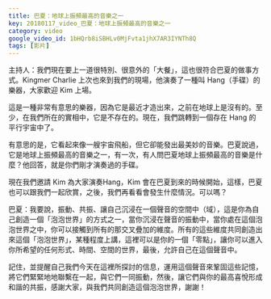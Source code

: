 ```yaml
---
title: 巴夏：地球上振頻最高的音樂之一
key: 20180117_video_巴夏：地球上振頻最高的音樂之一
category: video
google_video_id: 1bHQrb8iSBHLv0MjFvta1jhX7AR3IYNTh8Q
tags: [影片]
---
```


主持人：我們現在要上一道很特別、很意外的「大餐」，這也很符合巴夏的做事方式。Kingmer Charlie 上次也來到我們的現場，他演奏了一種叫 Hang（手碟）的樂器，大家歡迎 Kim 上場。

這是一種非常有意思的樂器，因為它是最近才造出來，之前在地球上是沒有的。至少，在我們所在的實相中，它是不存在的。現在，我們跳轉到一個存在 Hang 的平行宇宙中了。

有意思的是，它看起來像一艘宇宙飛船，但它卻能發出最美妙的音樂。巴夏說過，它是地球上振頻最高的音樂之一，有一次，有人問巴夏地球上振頻最高的音樂是什麼？他回答，就是你們剛才演奏過的手碟。

現在我們邀請 Kim 為大家演奏Hang，Kim 會在巴夏到來的時候開始，這樣，巴夏也可以跟我們一起欣賞，之後，我們再看看會發生什麼情況。可以嗎？

巴夏：我要說，振動、共振、讓自己沉浸在一個聲音的空間中（域），這是你為自己創造一個「泡泡世界」的方式之一，當你沉浸在聲音的振動中，當你處在這個泡泡世界之中，你可以接觸到所有的那交叉疊加的維度。所有的這些維度共同創造出來這個「泡泡世界」，某種程度上講，這裡可以是你的一個「零點」，讓你可以進入你所希望的任何形式、時間、空間的世界，最後，允許自己在這個聲音中。

記住，並提醒自己我們今天在這裡所探討的信息，運用這個聲音來鞏固這些記憶，將它們緊緊地地聯繫在一起，與它們一同振動，然後，讓它們與你的最高喜悅形成和諧的共振，感謝大家，與我們共同創造這個泡泡世界，謝謝！
